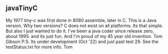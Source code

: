 javaTinyC
---
My 1977 tiny-c was first done in 8080 assemble, later in C. This is a Java version.
Why two versions? C does not exist on all platforms. Its that simple. But also I
just wanted to do it. I've been a java coder since release zero, about 1995. and
its just fun. And I'm proud of my 45 year old invention.
Tom Gibson
P.S. Its under development (Oct '22) and just past test 29. See the testStatus.txt
for more info.
Tom
